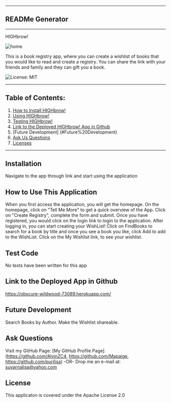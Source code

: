 
  ***
  ## READMe Generator
  ***

  HIGHbrow!

![home](https://user-images.githubusercontent.com/63619744/98443976-f9286480-20dc-11eb-9e16-875acd66f065.jpg)

  This is a book registry app, where you can create a wishlist of books that you would like to read and create a registry. You can share the link with your friends and family and they can gift you a book.

  ![License: MIT](https://img.shields.io/badge/License-Apache%202.0-blue.svg)

  ***
  ## Table of Contents:
  1. [How to Install HIGHbrow!](#Installation)
  2. [Using HIGHbrow!](#How%20To%20Use%20This%20Application)
  3. [Testing HIGHbrow!](#Test%20Code)
  4. [Link to the Deployed HIGHbrow! App in Github ](#Link%20to%20the%20Deployed%20App%20in%20Github)
  5. [Future Development] (#Future%20Development)
  6. [Ask Us Questions](#Ask%20Questions)
  7. [Licenses](#License)
  ***

  ## Installation
  Navigate to the app through link and start using the application


  ## How to Use This Application
  When you first access the application, you will get the homepage. On the homepage, click on "Tell Me More" to get a quick overview of the App. Click on "Create Registry", complete the form and submit. Once you have registered, you would click on the login link to login to the application. After logging in,  you can start creating your WishList! Click on FindBooks to search for a book by title and once you see a book you like, click Add to add to the WishList. Click on the My  Wishlist link, to see your wishlist.


  ## Test Code
  No tests have been written for this app
 
  ## Link to the Deployed App in Github
  https://obscure-wildwood-73089.herokuapp.com/
  
  ## Future Development
  Search Books by Author. Make the Wishlist shareable.

  ## Ask Questions
  Visit my GitHub Page: [My GitHub Profile Page](https://github.com/AlvinZC4, https://github.com/Mapaige, https://github.com/purilisa)
 -OR-
 Drop me an e-mail at: suvarnalisa@yahoo.com


  ## License
  This applicaton is covered under the Apache License 2.0

